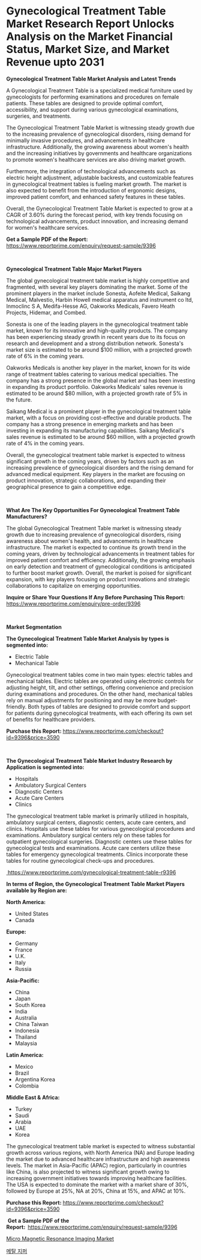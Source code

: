 <p><h1>Gynecological Treatment Table Market Research Report Unlocks Analysis on the Market Financial Status, Market Size, and Market Revenue upto 2031</h1></p><p><strong>Gynecological Treatment Table Market Analysis and Latest Trends</strong></p>
<p><p>A Gynecological Treatment Table is a specialized medical furniture used by gynecologists for performing examinations and procedures on female patients. These tables are designed to provide optimal comfort, accessibility, and support during various gynecological examinations, surgeries, and treatments.</p><p>The Gynecological Treatment Table Market is witnessing steady growth due to the increasing prevalence of gynecological disorders, rising demand for minimally invasive procedures, and advancements in healthcare infrastructure. Additionally, the growing awareness about women's health and the increasing initiatives by governments and healthcare organizations to promote women's healthcare services are also driving market growth.</p><p>Furthermore, the integration of technological advancements such as electric height adjustment, adjustable backrests, and customizable features in gynecological treatment tables is fueling market growth. The market is also expected to benefit from the introduction of ergonomic designs, improved patient comfort, and enhanced safety features in these tables.</p><p>Overall, the Gynecological Treatment Table Market is expected to grow at a CAGR of 3.60% during the forecast period, with key trends focusing on technological advancements, product innovation, and increasing demand for women's healthcare services.</p></p>
<p><strong>Get a Sample PDF of the Report:&nbsp;</strong> <a href="https://www.reportprime.com/enquiry/request-sample/9396">https://www.reportprime.com/enquiry/request-sample/9396</a></p>
<p>&nbsp;</p>
<p><strong>Gynecological Treatment Table Major Market Players</strong></p>
<p><p>The global gynecological treatment table market is highly competitive and fragmented, with several key players dominating the market. Some of the prominent players in the market include Sonesta, Aofeite Medical, Saikang Medical, Malvestio, Harbin Howell medical apparatus and instrument co ltd, Inmoclinc S A, Medifa-Hesse AG, Oakworks Medicals, Favero Heath Projects, Hidemar, and Combed.</p><p>Sonesta is one of the leading players in the gynecological treatment table market, known for its innovative and high-quality products. The company has been experiencing steady growth in recent years due to its focus on research and development and a strong distribution network. Sonesta's market size is estimated to be around $100 million, with a projected growth rate of 6% in the coming years.</p><p>Oakworks Medicals is another key player in the market, known for its wide range of treatment tables catering to various medical specialties. The company has a strong presence in the global market and has been investing in expanding its product portfolio. Oakworks Medicals' sales revenue is estimated to be around $80 million, with a projected growth rate of 5% in the future.</p><p>Saikang Medical is a prominent player in the gynecological treatment table market, with a focus on providing cost-effective and durable products. The company has a strong presence in emerging markets and has been investing in expanding its manufacturing capabilities. Saikang Medical's sales revenue is estimated to be around $60 million, with a projected growth rate of 4% in the coming years.</p><p>Overall, the gynecological treatment table market is expected to witness significant growth in the coming years, driven by factors such as an increasing prevalence of gynecological disorders and the rising demand for advanced medical equipment. Key players in the market are focusing on product innovation, strategic collaborations, and expanding their geographical presence to gain a competitive edge.</p></p>
<p>&nbsp;</p>
<p><strong>What Are The Key Opportunities For Gynecological Treatment Table Manufacturers?</strong></p>
<p><p>The global Gynecological Treatment Table market is witnessing steady growth due to increasing prevalence of gynecological disorders, rising awareness about women's health, and advancements in healthcare infrastructure. The market is expected to continue its growth trend in the coming years, driven by technological advancements in treatment tables for improved patient comfort and efficiency. Additionally, the growing emphasis on early detection and treatment of gynecological conditions is anticipated to further boost market growth. Overall, the market is poised for significant expansion, with key players focusing on product innovations and strategic collaborations to capitalize on emerging opportunities.</p></p>
<p><strong>Inquire or Share Your Questions If Any Before Purchasing This Report:</strong> <a href="https://www.reportprime.com/enquiry/pre-order/9396">https://www.reportprime.com/enquiry/pre-order/9396</a></p>
<p>&nbsp;</p>
<p><strong>Market Segmentation</strong></p>
<p><strong>The Gynecological Treatment Table Market Analysis by types is segmented into:</strong></p>
<p><ul><li>Electric Table</li><li>Mechanical Table</li></ul></p>
<p><p>Gynecological treatment tables come in two main types: electric tables and mechanical tables. Electric tables are operated using electronic controls for adjusting height, tilt, and other settings, offering convenience and precision during examinations and procedures. On the other hand, mechanical tables rely on manual adjustments for positioning and may be more budget-friendly. Both types of tables are designed to provide comfort and support for patients during gynecological treatments, with each offering its own set of benefits for healthcare providers.</p></p>
<p><strong>Purchase this Report:&nbsp;</strong><a href="https://www.reportprime.com/checkout?id=9396&price=3590">https://www.reportprime.com/checkout?id=9396&price=3590</a></p>
<p>&nbsp;</p>
<p><strong>The Gynecological Treatment Table Market Industry Research by Application is segmented into:</strong></p>
<p><ul><li>Hospitals</li><li>Ambulatory Surgical Centers</li><li>Diagnostic Centers</li><li>Acute Care Centers</li><li>Clinics</li></ul></p>
<p><p>The gynecological treatment table market is primarily utilized in hospitals, ambulatory surgical centers, diagnostic centers, acute care centers, and clinics. Hospitals use these tables for various gynecological procedures and examinations. Ambulatory surgical centers rely on these tables for outpatient gynecological surgeries. Diagnostic centers use these tables for gynecological tests and examinations. Acute care centers utilize these tables for emergency gynecological treatments. Clinics incorporate these tables for routine gynecological check-ups and procedures.</p></p>
<p><a href="https://www.reportprime.com/gynecological-treatment-table-r9396">&nbsp;https://www.reportprime.com/gynecological-treatment-table-r9396</a></p>
<p><strong>In terms of Region, the Gynecological Treatment Table Market Players available by Region are:</strong></p>
<p>
    <p> <strong> North America: </strong>
        <ul>
            <li>United States</li>
            <li>Canada</li>
        </ul>
        </p> 
    <p> <strong> Europe: </strong>
        <ul>
            <li>Germany</li>
            <li>France</li>
            <li>U.K.</li>
            <li>Italy</li>
            <li>Russia</li>
        </ul>
        </p> 
    <p> <strong> Asia-Pacific: </strong>
        <ul>
            <li>China</li>
            <li>Japan</li>
            <li>South Korea</li>
            <li>India</li>
            <li>Australia</li>
            <li>China Taiwan</li>
            <li>Indonesia</li>
            <li>Thailand</li>
            <li>Malaysia</li>
        </ul>
        </p> 
    <p> <strong> Latin America: </strong>
        <ul>
            <li>Mexico</li>
            <li>Brazil</li>
            <li>Argentina Korea</li>
            <li>Colombia</li>
        </ul>
        </p> 
    <p> <strong> Middle East & Africa: </strong>
        <ul>
            <li>Turkey</li>
            <li>Saudi</li>
            <li>Arabia</li>
            <li>UAE</li>
            <li>Korea</li>
        </ul>
    </p>
    </p>
<p><p>The gynecological treatment table market is expected to witness substantial growth across various regions, with North America (NA) and Europe leading the market due to advanced healthcare infrastructure and high awareness levels. The market in Asia-Pacific (APAC) region, particularly in countries like China, is also projected to witness significant growth owing to increasing government initiatives towards improving healthcare facilities. The USA is expected to dominate the market with a market share of 30%, followed by Europe at 25%, NA at 20%, China at 15%, and APAC at 10%.</p></p>
<p><strong>Purchase this Report: </strong><a href="https://www.reportprime.com/checkout?id=9396&price=3590">https://www.reportprime.com/checkout?id=9396&price=3590</a></p>
<p>&nbsp;<strong>Get a Sample PDF of the Report:&nbsp;&nbsp;</strong><a href="https://www.reportprime.com/enquiry/request-sample/9396">https://www.reportprime.com/enquiry/request-sample/9396</a></p>
<p><strong></strong></p>
<p><p><a href="https://github.com/pizolina/Market-Research-Report-List-4/blob/main/micro-magnetic-resonance-imaging-market.md">Micro Magnetic Resonance Imaging Market</a></p><p><a href="https://github.com/hzumrdvas204296/Market-Research-Report-List-1/blob/main/270816321384.md">메탈 지퍼</a></p></p>
